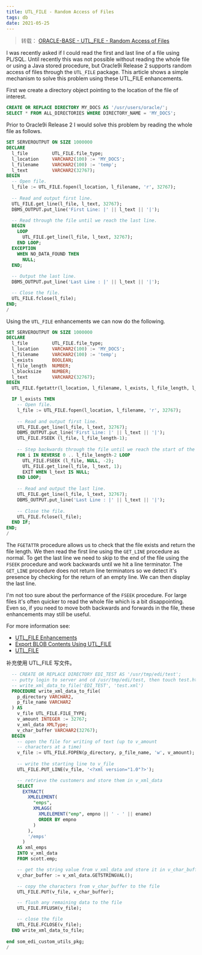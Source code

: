 ```yaml
---
title: UTL_FILE - Random Access of Files
tags: db
date: 2021-05-25
---
```


> 转载： [ORACLE-BASE - UTL_FILE - Random Access of Files](https://oracle-base.com/articles/9i/utl_file-random-access-of-files-9i)

I was recently asked if I could read the first and last line of a file using PL/SQL. Until recently this was not possible without reading the whole file or using a Java stored procedure, but Oracle9i Release 2 supports random access of files through the `UTL_FILE` package. This article shows a simple mechanism to solve this problem using these UTL_FILE enhancements.

First we create a directory object pointing to the location of the file of interest.

```sql
CREATE OR REPLACE DIRECTORY MY_DOCS AS '/usr/users/oracle/';
SELECT * FROM ALL_DIRECTORIES WHERE DIRECTORY_NAME = 'MY_DOCS';
```

Prior to Oracle9i Release 2 I would solve this problem by reading the whole file as follows.

```sql
SET SERVEROUTPUT ON SIZE 1000000
DECLARE
  l_file         UTL_FILE.file_type;
  l_location     VARCHAR2(100) := 'MY_DOCS';
  l_filename     VARCHAR2(100) := 'temp';
  l_text         VARCHAR2(32767);
BEGIN
  -- Open file.
  l_file := UTL_FILE.fopen(l_location, l_filename, 'r', 32767);
  
  -- Read and output first line.
  UTL_FILE.get_line(l_file, l_text, 32767);
  DBMS_OUTPUT.put_line('First Line: |' || l_text || '|');

  -- Read through the file until we reach the last line.
  BEGIN
    LOOP
      UTL_FILE.get_line(l_file, l_text, 32767);
    END LOOP;
  EXCEPTION
    WHEN NO_DATA_FOUND THEN
      NULL;
  END;
  
  -- Output the last line.
  DBMS_OUTPUT.put_line('Last Line : |' || l_text || '|');

  -- Close the file.
  UTL_FILE.fclose(l_file);
END;
/
```

Using the `UTL_FILE` enhancements we can now do the following.

```sql
SET SERVEROUTPUT ON SIZE 1000000
DECLARE
  l_file         UTL_FILE.file_type;
  l_location     VARCHAR2(100) := 'MY_DOCS';
  l_filename     VARCHAR2(100) := 'temp';
  l_exists       BOOLEAN;
  l_file_length  NUMBER;
  l_blocksize    NUMBER;
  l_text         VARCHAR2(32767);
BEGIN
  UTL_FILE.fgetattr(l_location, l_filename, l_exists, l_file_length, l_blocksize);

  IF l_exists THEN
    -- Open file.
    l_file := UTL_FILE.fopen(l_location, l_filename, 'r', 32767);
    
    -- Read and output first line.
    UTL_FILE.get_line(l_file, l_text, 32767);
    DBMS_OUTPUT.put_line('First Line: |' || l_text || '|');
    UTL_FILE.FSEEK (l_file, l_file_length-1);
  
    -- Step backwards through the file until we reach the start of the last line.
    FOR i IN REVERSE 0 .. l_file_length-2 LOOP
      UTL_FILE.FSEEK (l_file, NULL, -2);
      UTL_FILE.get_line(l_file, l_text, 1);
      EXIT WHEN l_text IS NULL;
    END LOOP;
    
    -- Read and output the last line.
    UTL_FILE.get_line(l_file, l_text, 32767);
    DBMS_OUTPUT.put_line('Last Line : |' || l_text || '|');
  
    -- Close the file.
    UTL_FILE.fclose(l_file);
  END IF;
END;
/
```

The `FGETATTR` procedure allows us to check that the file exists and return the file length. We then read the first line using the `GET_LINE` procedure as normal. To get the last line we need to skip to the end of the file using the `FSEEK` procedure and work backwards until we hit a line terminator. The `GET_LINE` procedure does not return line terminators so we detect it's presence by checking for the return of an empty line. We can then display the last line.

I'm not too sure about the performance of the `FSEEK` procedure. For large files it's often quicker to read the whole file which is a bit disappointing. Even so, if you need to move both backwards and forwards in the file, these enhancements may still be useful.

For more information see:

- [UTL_FILE Enhancements](https://oracle-base.com/articles/9i/utl_file-enhancements-9i)
- [Export BLOB Contents Using UTL_FILE](https://oracle-base.com/articles/9i/export-blob-9i)
- [UTL_FILE](http://docs.oracle.com/cd/E11882_01/appdev.112/e40758/u_file.htm)

补充使用  UTL_FILE  写文件。

```sql
  -- CREATE OR REPLACE DIRECTORY EDI_TEST AS '/usr/tmp/edi/test';
  -- putty login to server and cd /usr/tmp/edi/test, then touch test.html and chmod 777 test.xml
  -- write_xml_data_to_file('EDI_TEST', 'test.xml')
  PROCEDURE write_xml_data_to_file(
    p_directory VARCHAR2,
    p_file_name VARCHAR2
  ) AS
    v_file UTL_FILE.FILE_TYPE;
    v_amount INTEGER := 32767;
    v_xml_data XMLType;
    v_char_buffer VARCHAR2(32767);
  BEGIN
    -- open the file for writing of text (up to v_amount
    -- characters at a time)
    v_file := UTL_FILE.FOPEN(p_directory, p_file_name, 'w', v_amount);
    
    -- write the starting line to v_file
    UTL_FILE.PUT_LINE(v_file, '<?xml version="1.0"?>');

    -- retrieve the customers and store them in v_xml_data
    SELECT
      EXTRACT(
        XMLELEMENT(
          "emps",
          XMLAGG(
            XMLELEMENT("emp", empno || ' - ' || ename)
            ORDER BY empno
          )
        ),
        '/emps'
      )
    AS xml_emps
    INTO v_xml_data
    FROM scott.emp;

    -- get the string value from v_xml_data and store it in v_char_buffer
    v_char_buffer := v_xml_data.GETSTRINGVAL();

    -- copy the characters from v_char_buffer to the file
    UTL_FILE.PUT(v_file, v_char_buffer);

    -- flush any remaining data to the file
    UTL_FILE.FFLUSH(v_file);

    -- close the file
    UTL_FILE.FCLOSE(v_file);
  END write_xml_data_to_file;
  
end som_edi_custom_utils_pkg;
/
```

